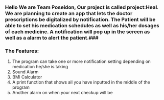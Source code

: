 ### Hello We are Team Poseidon, Our project is called project:Heal. We are planning to create an app that lets the doctor prescriptions be digitalized by notification. The Patient will be able to set his medication schedules as well as his/her dosages of each medicine. A notification will pop up in the screen as well as a alarm to alert the patient.###

### The Features:
1. The program can take one or more notification setting depending on medication he/she is taking
2. Sound Alarm
3. BMI Calculator
4. A print function that shows all you have inputted in the middle of the program
5. Another alarm on when your next checkup will be

<!--
**pl3PoseidonProject/pl3PoseidonProject** is a ✨ _special_ ✨ repository because its `README.md` (this file) appears on your GitHub profile.

Here are some ideas to get you started:

- 🔭 I’m currently working on my first aoo :))
- 🌱 I’m currently learning Python and C
- 👯 I’m looking to collaborate on with my two group mates
- 🤔 I’m looking for help with
- 💬 Ask me about ...
- 📫 How to reach me: ...
- 😄 Pronouns: ...
- ⚡ Fun fact: ...
-->
